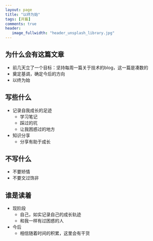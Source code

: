 ```yaml
---
layout: page
title: "以终为始"
tags: [开篇]
comments: true
header:
   image_fullwidth: "header_unsplash_library.jpg"
---
```

## 为什么会有这篇文章
-  前几天立了一个目标：坚持每周一篇关于技术的blog，这一篇是凑数的
-  奠定基调，确定今后的方向
-  以终为始

## 写些什么
-  记录自我成长的足迹
	- 学习笔记
	- 踩过的坑
	- 让我困惑过的地方
-  知识分享
	-  分享有助于成长
	
## 不写什么
-  不要矫情
-  不要文过饰非

## 谁是读着
-  现阶段
	- 自己，如实记录自己的成长轨迹
	- 和我一样有过困惑的人
-  今后
	- 相信随着时间的积累，这里会有干货

